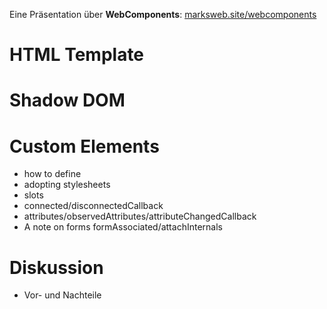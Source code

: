 Eine Präsentation über **WebComponents**: [marksweb.site/webcomponents](https://marksweb.site/webcomponents/)

# HTML Template
# Shadow DOM
# Custom Elements
- how to define
- adopting stylesheets
- slots
- connected/disconnectedCallback
- attributes/observedAttributes/attributeChangedCallback
- A note on forms
    formAssociated/attachInternals
# Diskussion
- Vor- und Nachteile
